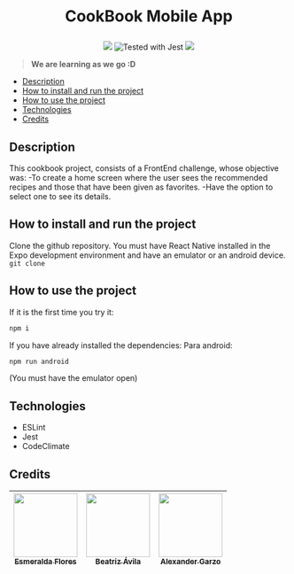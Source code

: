 <h1 align="center">
    <p align="center">CookBook Mobile App</p>
</p>
</h1>

<p align="center">
    <img src="https://img.shields.io/badge/STATUS-COMPLETADO-green">
    <img src="https://img.shields.io/badge/tested_with-jest-99424f.svg" alt="Tested with Jest">
    <a href="https://codeclimate.com/repos/63b3530d684eb116b50039ee/maintainability"><img src="https://api.codeclimate.com/v1/badges/3e1d61e43ac1ba00e1a9/maintainability" /></a>
</p>

> **We are learning as we go :D**

- [Description](#description)
- [How to install and run the project](#how-to-install-and-run-the-project)
- [How to use the project](#how-to-use-the-project)
- [Technologies](#technologies)
- [Credits](#credits)

## Description
This cookbook project, consists of a FrontEnd challenge, whose objective was:
-To create a home screen where the user sees the recommended recipes and those that have been given as favorites.
-Have the option to select one to see its details. 

## How to install and run the project
Clone the github repository. You must have React Native installed in the Expo development environment and have an emulator or an android device.
```git clone```

## How to use the project
If it is the first time you try it:
```bash
npm i
```

If you have already installed the dependencies:
Para android:
```bash
npm run android
```
(You must have the emulator open)

## Technologies
- ESLint
- Jest
- CodeClimate

## Credits
| [<img src="https://avatars.githubusercontent.com/u/116323123?v=4" width=115><br><sub>Esmeralda Flores</sub>](https://github.com/FloresEsme) |  [<img src="https://avatars.githubusercontent.com/u/116601645?v=4" width=115><br><sub>Beatriz Ávila</sub>](https://github.com/beatrizheav) |  [<img src="https://avatars.githubusercontent.com/u/87275990?v=4" width=115><br><sub>Alexander Garzo</sub>](https://github.com/garzo94) |
| :---: | :---: | :---: |
